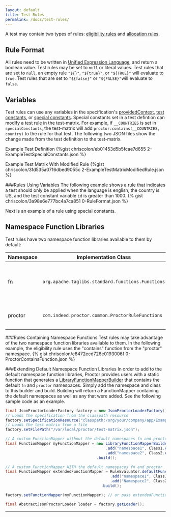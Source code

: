 ```yaml
---
layout: default
title: Test Rules
permalink: /docs/test-rules/
---
```

A test may contain two types of rules: [eligibility rules](/docs/terminology/#eligibility-rule) and [allocation rules](/docs/terminology/#allocation-rule).


## Rule Format
All rules need to be written in [Unified Expression Language](http://en.wikipedia.org/wiki/Unified_Expression_Language), and return a boolean value.
Test rules may be set to `null` or literal values. Test rules that are set to `null`, an empty rule `"${}"`, `"${true}"`, or `"${TRUE}"` will evaluate to `true`.
Test rules that are set to `"${false}"` or `"${FALSE}"`will evaluate to `false`.


## Variables
Test rules can use any variables in the specification's [providedContext](/docs/terminology/#context), [test constants](/docs/terminology/#test-constants), or [special constants](/docs/terminology/#special-constants).
Special constants set in a test defintion can modify a test rule in the test-matrix. For example, if `__COUNTRIES` is set in `specialConstants`, the test-matrix will add `proctor:contains(__COUNTRIES, country)` to the rule for that test.
The following two JSON files show the change made from the test definition to the test-matrix.

Example Test Definition
{%gist chriscolon/eb01453d5b5fcae7d655 2-ExampleTestSpecialConstants.json %}

Example Test Matrix With Modified Rule
{%gist chriscolon/3fd535a0716dbed9055c 2-ExampleTestMatrixModifiedRule.json %}


###Rules Using Variables
The following example shows a rule that indicates a test should only be applied when the language is english, the country is US, and the test constant variable `id` is greater than 1000.
{% gist chriscolon/3a98e6e777bc4a7ca851 0-RuleFormat.json %}

Next is an example of a rule using special constants.

## Namespace Function Libraries
Test rules have two namespace function libraries available to them by default:

| Namespace | Implementation Class | Notes |
| --------- | -------------------- | ------ |
| fn | `org.apache.taglibs.standard.functions.Functions` |  JSP EL functions from the [standard tag library](http://docs.oracle.com/javaee/5/jstl/1.1/docs/tlddocs/fn/tld-summary.html) |
| proctor | `com.indeed.proctor.common.ProctorRuleFunctions` | [Proctor-specific functions for rules](https://github.com/indeedeng/proctor/tree/master/proctor-common/src/main/java/com/indeed/proctor/common/ProctorRuleFunctions.java) |


###Rules Containing Namespace Functions
Test rules may take advantage of the two namespace function libraries available to them. In the following example, the eligibility rule uses the "contains" function from the "proctor" namespace.
{% gist chriscolon/c8472ecd726e0193006f 0-ProctorContainsFunction.json %}


###Extending Default Namespace Function Libraries
In order to add to the default namespace function libraries, Proctor provides
users with a static function that generates a [LibraryFunctionMapperBuilder](https://github.com/indeedeng/proctor/tree/master/proctor-common/src/main/java/com/indeed/proctor/common/el/LibraryFunctionMapperBuilder.java)
that contains the default `fn` and `proctor` namespaces. Simply add the namespace and class to this builder and build.
Building will return a FunctionMapper containing the default namespaces as well as any that were added. See the following sample code
as an example.

```java
final JsonProctorLoaderFactory factory = new JsonProctorLoaderFactory();
// Loads the specification from the classpath resource
factory.setSpecificationResource("classpath:/org/your/company/app/ExampleGroups.json");
// Loads the test matrix from a file
factory.setFilePath("/var/local/proctor/test-matrix.json");

// A custom FunctionMapper without the default namespaces fn and proctor
final FunctionMapper myFunctionMapper = new LibraryFunctionMapperBuilder()
                                            .add("namespace1", Class1.class)
                                            .add("namespace2", Class2.class)
                                        .build();

// A custom FunctionMapper WITH the default namespaces fn and proctor
final FunctionMapper extendedFunctionMapper = RuleEvaluator.defaultFunctionMapperBuilder()
                                              .add("namespace1", Class1.class)
                                              .add("Namespace2", Class2.class)
                                          .build();

factory.setFunctionMapper(myFunctionMapper); // or pass extendedFunctionMapper

final AbstractJsonProctorLoader loader = factory.getLoader();
```



----------------------------------------------------------------------------

